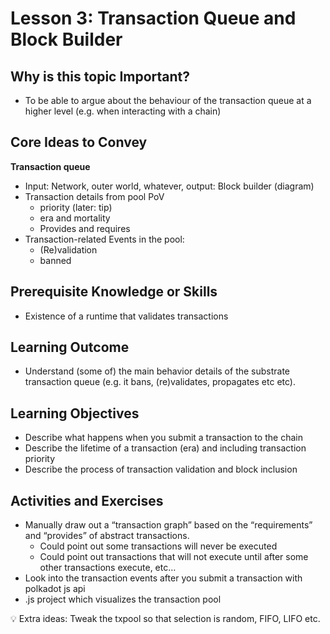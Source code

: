 # Lesson 3: Transaction Queue and Block Builder

## Why is this topic Important?

- To be able to argue about the behaviour of the transaction queue at a higher level (e.g. when interacting with a chain)

## Core Ideas to Convey

**Transaction queue**

- Input: Network, outer world, whatever, output: Block builder (diagram)
- Transaction details from pool PoV
  - priority (later: tip)
  - era and mortality
  - Provides and requires
- Transaction-related Events in the pool:
  - (Re)validation
  - banned

## Prerequisite Knowledge or Skills

- Existence of a runtime that validates transactions

## Learning Outcome

- Understand (some of) the main behavior details of the substrate transaction queue (e.g. it bans, (re)validates, propagates etc etc).

## Learning Objectives

- Describe what happens when you submit a transaction to the chain
- Describe the lifetime of a transaction (era) and including transaction priority
- Describe the process of transaction validation and block inclusion

## Activities and Exercises

- Manually draw out a “transaction graph” based on the “requirements” and “provides” of abstract transactions.
  - Could point out some transactions will never be executed
  - Could point out transactions that will not execute until after some other transactions execute, etc…
- Look into the transaction events after you submit a transaction with polkadot js api
- .js project which visualizes the transaction pool

<aside>
💡 Extra ideas: Tweak the txpool so that selection is random, FIFO, LIFO etc.

</aside>

